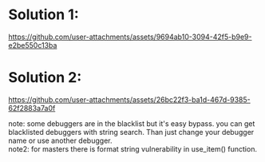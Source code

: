 # Solution 1:

https://github.com/user-attachments/assets/9694ab10-3094-42f5-b9e9-e2be550c13ba

# Solution 2:

https://github.com/user-attachments/assets/26bc22f3-ba1d-467d-9385-62f2883a7a0f


note: some debuggers are in the blacklist but it's easy bypass. you can get blacklisted debuggers with string search. Than just change your debugger name or use another debugger.  
note2: for masters there is format string vulnerability in use_item() function.
